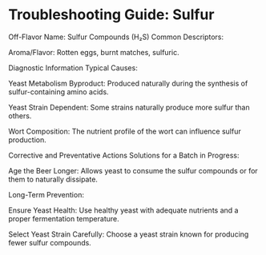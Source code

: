 # Troubleshooting Guide: Sulfur

Off-Flavor Name: Sulfur Compounds (H₂S)
Common Descriptors:

Aroma/Flavor: Rotten eggs, burnt matches, sulfuric.

Diagnostic Information
Typical Causes:

Yeast Metabolism Byproduct: Produced naturally during the synthesis of sulfur-containing amino acids.

Yeast Strain Dependent: Some strains naturally produce more sulfur than others.

Wort Composition: The nutrient profile of the wort can influence sulfur production.

Corrective and Preventative Actions
Solutions for a Batch in Progress:

Age the Beer Longer: Allows yeast to consume the sulfur compounds or for them to naturally dissipate.

Long-Term Prevention:

Ensure Yeast Health: Use healthy yeast with adequate nutrients and a proper fermentation temperature.

Select Yeast Strain Carefully: Choose a yeast strain known for producing fewer sulfur compounds.
